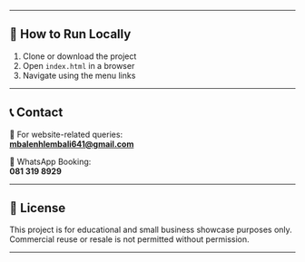
---

## 🚀 How to Run Locally

1. Clone or download the project
2. Open `index.html` in a browser
3. Navigate using the menu links

---

## 📞 Contact

📧 For website-related queries:  
**mbalenhlembali641@gmail.com**

📱 WhatsApp Booking:  
**081 319 8929**

---

## 🔖 License

This project is for educational and small business showcase purposes only. Commercial reuse or resale is not permitted without permission.

---
